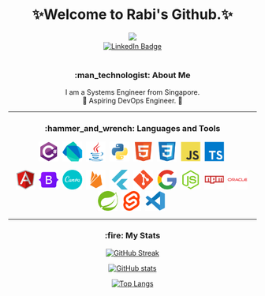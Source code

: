 <div align="center">
    <h1>
        ✨Welcome to Rabi's Github.✨
    </h1>
    <img src="https://media.giphy.com/media/Wj7lNjMNDxSmc/giphy.gif" width="250px"/>
    <div id="badges">
        <a href="https://www.linkedin.com/in/rabi-kumar-10bab6203">
            <img src="https://img.shields.io/badge/LinkedIn-blue?logo=linkedin&logoColor=white&style=for-the-badge" alt="LinkedIn Badge"/>
        </a>
        <!--
            <a href="your-youtube-URL">
                <img src="https://img.shields.io/badge/Portfolio-grey?logo=Serverless&logoColor=white&style=for-the-badge" alt="Portfolio Badge"/>
            </a>
        -->
        </div>
    <img src="https://komarev.com/ghpvc/?username=RabiKumar14&style=flat-square&color=blue" alt=""/>
</div>


<div align="center">
<h3>:man_technologist: About Me</h3>
I am a Systems Engineer from Singapore.
<br>
🌱 Aspiring DevOps Engineer. 🌱
</div>

---
<div align="center">
<h3>:hammer_and_wrench: Languages and Tools</h3>
    <div>
      <img src="https://github.com/devicons/devicon/blob/master/icons/csharp/csharp-original.svg" title="C#" alt="C#" width="40" height="40"/>&nbsp;
      <img src="https://github.com/devicons/devicon/blob/master/icons/dart/dart-original.svg" title="Dart" alt="Dart" width="40" height="40"/>&nbsp;
      <img src="https://github.com/devicons/devicon/blob/master/icons/java/java-original.svg" title="Java" alt="Java" width="40" height="40"/>&nbsp;
      <img src="https://github.com/devicons/devicon/blob/master/icons/python/python-original.svg" title="Python"  alt="Python" width="40" height="40"/>&nbsp; 
      <img src="https://github.com/devicons/devicon/blob/master/icons/html5/html5-original.svg" title="HTML5" alt="HTML5" width="40" height="40"/>&nbsp;
      <img src="https://github.com/devicons/devicon/blob/master/icons/css3/css3-original.svg"  title="CSS3" alt="CSS" width="40" height="40"/>&nbsp;
      <img src="https://github.com/devicons/devicon/blob/master/icons/javascript/javascript-original.svg" title="JavaScript" alt="JavaScript" width="40" height="40"/>&nbsp;
      <img src="https://github.com/devicons/devicon/blob/master/icons/typescript/typescript-original.svg" title="TypeScript"  alt="TypeScript" width="40" height="40"/>&nbsp;
      
  <img src="https://github.com/devicons/devicon/blob/master/icons/angularjs/angularjs-original.svg" title="Angular" alt="Angular" width="40" height="40"/>&nbsp;
  <img src="https://github.com/devicons/devicon/blob/master/icons/bootstrap/bootstrap-original.svg" title="Bootstrap" alt="Bootstrap" width="40" height="40"/>&nbsp;
  <img src="https://github.com/devicons/devicon/blob/master/icons/canva/canva-original.svg" title="Canva" alt="Canva" width="40" height="40"/>&nbsp;
  <img src="https://github.com/devicons/devicon/blob/master/icons/firebase/firebase-plain.svg" title="Firebase" alt="Firebase" width="40" height="40"/>&nbsp;
  <img src="https://github.com/devicons/devicon/blob/master/icons/flutter/flutter-plain.svg" title="Flutter" alt="Flutter" width="40" height="40"/>&nbsp;
  <img src="https://github.com/devicons/devicon/blob/master/icons/git/git-original.svg" title="Git" alt="Git" width="40" height="40"/>&nbsp;
  <img src="https://github.com/devicons/devicon/blob/master/icons/google/google-original.svg" title="Google" alt="Google" width="40" height="40"/>&nbsp;
  <img src="https://github.com/devicons/devicon/blob/master/icons/nodejs/nodejs-original.svg" title="NodeJS" alt="NodeJS" width="40" height="40"/>&nbsp;
  <img src="https://github.com/devicons/devicon/blob/master/icons/npm/npm-original-wordmark.svg" title="npm" alt="npm" width="40" height="40"/>&nbsp;
  <img src="https://github.com/devicons/devicon/blob/master/icons/oracle/oracle-original.svg" title="Oracle" alt="Oracle" width="40" height="40"/>&nbsp;
  <img src="https://github.com/devicons/devicon/blob/master/icons/spring/spring-original.svg" title="Spring" alt="Spring" width="40" height="40"/>&nbsp;
  <img src="https://github.com/devicons/devicon/blob/master/icons/svelte/svelte-original.svg" title="Svelte"  alt="Svelte" width="40" height="40"/>&nbsp;
  <img src="https://github.com/devicons/devicon/blob/master/icons/vscode/vscode-original.svg" title="VSCode"  alt="VSCode" width="40" height="40"/>&nbsp;
    </div>
</div>

---
<div align="center">
<h3>:fire: My Stats</h3>

[![GitHub Streak](http://github-readme-streak-stats.herokuapp.com?user=RabiKumar14&theme=vision-friendly-dark)](https://git.io/streak-stats)

[![GitHub stats](https://github-readme-stats.vercel.app/api?username=RabiKumar14&theme=vision-friendly-dark)](https://github.com/anuraghazra/github-readme-stats)

[![Top Langs](https://github-readme-stats.vercel.app/api/top-langs/?username=RabiKumar14&layout=compact&theme=vision-friendly-dark)](https://github.com/anuraghazra/github-readme-stats)
</div>

